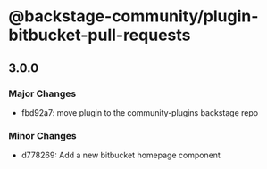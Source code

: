# @backstage-community/plugin-bitbucket-pull-requests

## 3.0.0

### Major Changes

- fbd92a7: move plugin to the community-plugins backstage repo

### Minor Changes

- d778269: Add a new bitbucket homepage component
